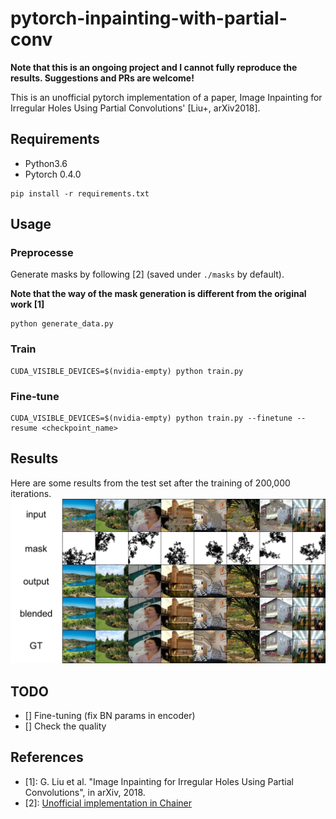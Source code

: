 # pytorch-inpainting-with-partial-conv

**Note that this is an ongoing project and I cannot fully reproduce the results. Suggestions and PRs are welcome!**

This is an unofficial pytorch implementation of a paper, Image Inpainting for Irregular Holes Using Partial Convolutions' [Liu+, arXiv2018].

## Requirements
- Python3.6
- Pytorch 0.4.0

```
pip install -r requirements.txt
```

## Usage

### Preprocesse 
Generate masks by following [2] (saved under `./masks` by default).

**Note that the way of the mask generation is different from the original work [1]**

```
python generate_data.py
```

### Train
```
CUDA_VISIBLE_DEVICES=$(nvidia-empty) python train.py
```

### Fine-tune
```
CUDA_VISIBLE_DEVICES=$(nvidia-empty) python train.py --finetune --resume <checkpoint_name>
```

## Results

Here are some results from the test set after the training of 200,000 iterations.
![Results](result_iter_200000.png)

## TODO
- [] Fine-tuning (fix BN params in encoder)
- [] Check the quality

## References
- [1]: G. Liu et al. "Image Inpainting for Irregular Holes Using Partial Convolutions", in arXiv, 2018.
- [2]: [Unofficial implementation in Chainer](https://github.com/SeitaroShinagawa/chainer-partial_convolution_image_inpainting)
